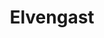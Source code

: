 ---
title: Elvengast
description: 'Elvengast surft op de golven van de kali joega.'
keyword: Rivendell-respecteerder
pseudonym: true
image: elvengast-profiel.jpeg
---